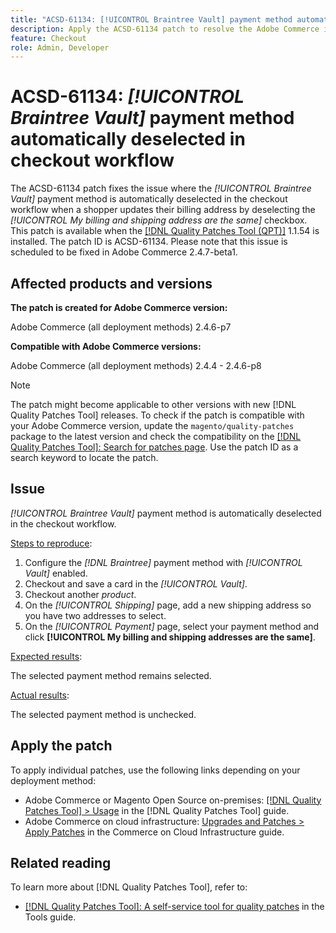 ```yaml
---
title: "ACSD-61134: [!UICONTROL Braintree Vault] payment method automatically deselected in checkout workflow"
description: Apply the ACSD-61134 patch to resolve the Adobe Commerce issue where the *[!UICONTROL Braintree Vault]* payment method is automatically deselected in the checkout workflow when a shopper updates their billing address by deselecting the *[!UICONTROL My billing and shipping address are the same]* checkbox.
feature: Checkout
role: Admin, Developer
---
```

# ACSD-61134: *[!UICONTROL Braintree Vault]* payment method automatically deselected in checkout workflow

The ACSD-61134 patch fixes the issue where the *[!UICONTROL Braintree Vault]* payment method is automatically deselected in the checkout workflow when a shopper updates their billing address by deselecting the *[!UICONTROL My billing and shipping address are the same]* checkbox. This patch is available when the [[!DNL Quality Patches Tool (QPT)]](https://experienceleague.adobe.com/en/docs/commerce-knowledge-base/kb/announcements/commerce-announcements/magento-quality-patches-released-new-tool-to-self-serve-quality-patches) 1.1.54 is installed. The patch ID is ACSD-61134. Please note that this issue is scheduled to be fixed in Adobe Commerce 2.4.7-beta1.

## Affected products and versions

**The patch is created for Adobe Commerce version:**

Adobe Commerce (all deployment methods) 2.4.6-p7

**Compatible with Adobe Commerce versions:**

Adobe Commerce (all deployment methods) 2.4.4 - 2.4.6-p8

>[!NOTE]
>
>The patch might become applicable to other versions with new [!DNL Quality Patches Tool] releases. To check if the patch is compatible with your Adobe Commerce version, update the `magento/quality-patches` package to the latest version and check the compatibility on the [[!DNL Quality Patches Tool]: Search for patches page](https://experienceleague.adobe.com/tools/commerce-quality-patches/index.html). Use the patch ID as a search keyword to locate the patch.

## Issue

*[!UICONTROL Braintree Vault]* payment method is automatically deselected in the checkout workflow.

<u>Steps to reproduce</u>:

1. Configure the *[!DNL Braintree]* payment method with *[!UICONTROL Vault]* enabled.
1. Checkout and save a card in the *[!UICONTROL Vault]*.
1. Checkout another *product*.
1. On the *[!UICONTROL Shipping]* page, add a new shipping address so you have two addresses to select.
1. On the *[!UICONTROL Payment]* page, select your payment method and click **[!UICONTROL My billing and shipping addresses are the same]**.

<u>Expected results</u>:

The selected payment method remains selected.

<u>Actual results</u>:

The selected payment method is unchecked.

## Apply the patch

To apply individual patches, use the following links depending on your deployment method:

* Adobe Commerce or Magento Open Source on-premises: [[!DNL Quality Patches Tool] > Usage](/help/tools/quality-patches-tool/usage.md) in the [!DNL Quality Patches Tool] guide.
* Adobe Commerce on cloud infrastructure: [Upgrades and Patches > Apply Patches](https://experienceleague.adobe.com/docs/commerce-cloud-service/user-guide/develop/upgrade/apply-patches.html) in the Commerce on Cloud Infrastructure guide.

## Related reading

To learn more about [!DNL Quality Patches Tool], refer to:

* [[!DNL Quality Patches Tool]: A self-service tool for quality patches](/help/tools/quality-patches-tool/quality-patches-tool-to-self-serve-quality-patches.md) in the Tools guide.


